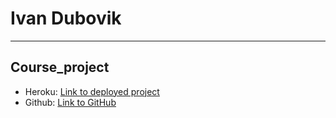 # Ivan Dubovik 

---
## Course_project
* Heroku: [Link to deployed project](https://pacific-sea-92436.herokuapp.com/)
* Github: [Link to GitHub](https://github.com/Ayyyvan/course_project_v2)
